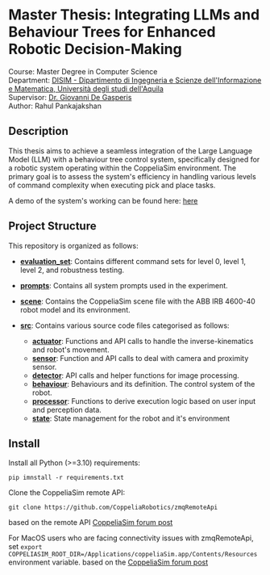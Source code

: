 # Master Thesis: Integrating LLMs and Behaviour Trees for Enhanced Robotic Decision-Making
Course: Master Degree in Computer Science <br>
Department: [DISIM - Dipartimento di Ingegneria e Scienze dell'Informazione e Matematica, Università degli studi dell'Aquila](https://www.disim.univaq.it/) <br>
Supervisor: [Dr. Giovanni De Gasperis](https://www.disim.univaq.it/GiovanniDeGasperis) <br>
Author: Rahul Pankajakshan <br>


## Description
This thesis aims to achieve a seamless integration of the Large Language Model (LLM) with a behaviour tree control system, specifically designed for a robotic system operating within the CoppeliaSim environment. The primary goal is to assess the system's efficiency in handling various levels of command complexity when executing pick and place tasks.

A demo of the system's working can be found here: [here](https://rahulgitsit.github.io/profile/demo)

## Project Structure

This repository is organized as follows:

- [**evaluation_set**](evaluation_set/): Contains different command sets for level 0, level 1, level 2, and robustness testing.

- [**prompts**](prompts/): Contains all system prompts used in the experiment.

- [**scene**](scene/): Contains the CoppeliaSim scene file with the ABB IRB 4600-40 robot model and its environment. 

- [**src**](src/): Contains various source code files categorised as follows:
  - [**actuator**](src/actuator.py): Functions and API calls to handle the inverse-kinematics and robot's movement.
  - [**sensor**](src/sensors.py): Function and API calls to deal with camera and proximity sensor.
  - [**detector**](src/detector.py): API calls and helper functions for image processing.
  - [**behaviour**](src/behaviour.py): Behaviours and its definition. The control system of the robot.
  - [**processor**](src/processor.py): Functions to derive execution logic based on user input and perception data.
  - [**state**](src/state.py): State management for the robot and it's environment

## Install

Install all Python (>=3.10) requirements:

    pip imnstall -r requirements.txt

Clone the CoppeliaSim remote API:

    git clone https://github.com/CoppeliaRobotics/zmqRemoteApi

based on the remote API [CoppeliaSim forum post](https://forum.coppeliarobotics.com/viewtopic.php?t=9392)

For MacOS users who are facing connectivity issues with zmqRemoteApi, set ```export COPPELIASIM_ROOT_DIR=/Applications/coppeliaSim.app/Contents/Resources``` environment variable.
based on the [CoppeliaSim forum post](https://forum.coppeliarobotics.com/viewtopic.php?t=10180)





